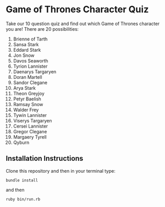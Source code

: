 # Game of Thrones Character Quiz

Take our 10 question quiz and find out which Game of Thrones character you are! There are 20 possibilities:

1. Brienne of Tarth
2. Sansa Stark
3. Eddard Stark
4. Jon Snow
5. Davos Seaworth
6. Tyrion Lannister
7. Daenarys Targaryen
8. Doran Martell
9. Sandor Clegane
10. Arya Stark
11. Theon Greyjoy
12. Petyr Baelish
13. Ramsay Snow
14. Walder Frey
15. Tywin Lannister
16. Viserys Targaryen
17. Cersei Lannister
18. Gregor Clegane
19. Margaery Tyrell
20. Qyburn

## Installation Instructions

Clone this repository and then in your terminal type:

```
bundle install
```

and then

```
ruby bin/run.rb
```

## 
